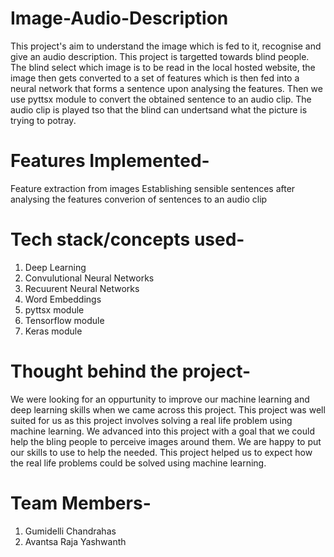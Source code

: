 # Image-Audio-Description
This project's aim to understand the image which is fed to it, recognise and give an audio description. This project is targetted towards blind people. The blind select which image is to be read in the local hosted website, the image then gets converted to a set of features which is then fed into a neural network that forms a sentence upon analysing the features. Then we use pyttsx module to convert the obtained sentence to an audio clip. The audio clip is played tso that the blind can undertsand what the picture is trying to potray.

# Features Implemented-
Feature extraction from images
Establishing sensible sentences after analysing the features
converion of sentences to an audio clip

# Tech stack/concepts used-
1. Deep Learning
2. Convulutional Neural Networks
3. Recuurent Neural Networks
4. Word Embeddings
5. pyttsx module
6. Tensorflow module
7. Keras module

# Thought behind the project-
We were looking for an oppurtunity to improve our machine learning and deep learning skills when we came across this project. This project was well suited for us as this project involves solving a real life problem using machine learning. We advanced into this project with a goal that we could help the bling people to perceive images around them. We are happy to put our skills to use to help the needed. This project helped us to expect how the real life problems could be solved using machine learning.

# Team Members-
1. Gumidelli Chandrahas
2. Avantsa Raja Yashwanth

